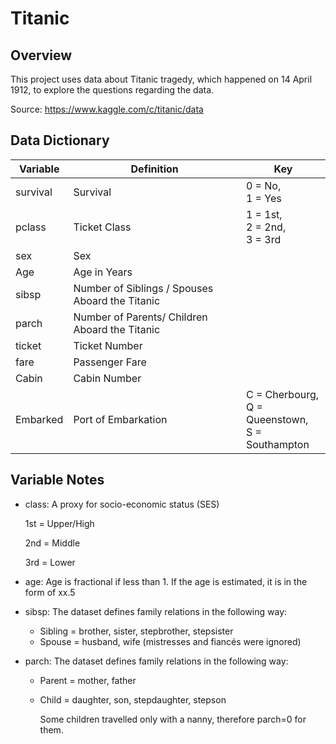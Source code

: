 # **Titanic**



## Overview

This project uses data about Titanic tragedy, which happened on 14 April 1912, to explore the questions regarding the data. 

Source: https://www.kaggle.com/c/titanic/data



## Data Dictionary

| Variable | Definition                                      | Key                                                         |
| -------- | ----------------------------------------------- | ----------------------------------------------------------- |
| survival | Survival                                        | 0 = No, <br />1 = Yes                                       |
| pclass   | Ticket Class                                    | 1 = 1st, <br />2 = 2nd, <br />3 = 3rd                       |
| sex      | Sex                                             |                                                             |
| Age      | Age in Years                                    |                                                             |
| sibsp    | Number of Siblings / Spouses Aboard the Titanic |                                                             |
| parch    | Number of Parents/ Children Aboard the Titanic  |                                                             |
| ticket   | Ticket Number                                   |                                                             |
| fare     | Passenger Fare                                  |                                                             |
| Cabin    | Cabin Number                                    |                                                             |
| Embarked | Port of Embarkation                             | C = Cherbourg, <br />Q = Queenstown,  <br />S = Southampton |



## Variable Notes

- class: A proxy for socio-economic status (SES)

  1st = Upper/High

  2nd = Middle

  3rd = Lower

- age: Age is fractional if less than 1. If the age is estimated, it is in the form of xx.5

- sibsp: The dataset defines family relations in the following way:

  - Sibling = brother, sister, stepbrother, stepsister
  - Spouse = husband, wife (mistresses and fiancés were ignored)

- parch: The dataset defines family relations in the following way:

  - Parent = mother, father

  - Child = daughter, son, stepdaughter, stepson

    Some children travelled only with a nanny, therefore parch=0 for them.

